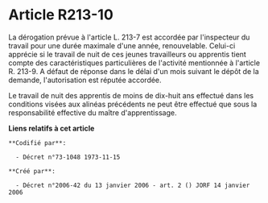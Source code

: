 # Article R213-10

La dérogation prévue à l'article L. 213-7 est accordée par l'inspecteur du travail pour une durée maximale d'une année,
renouvelable. Celui-ci apprécie si le travail de nuit de ces jeunes travailleurs ou apprentis tient compte des
caractéristiques particulières de l'activité mentionnée à l'article R. 213-9. A défaut de réponse dans le délai d'un mois
suivant le dépôt de la demande, l'autorisation est réputée accordée.

Le travail de nuit des apprentis de moins de dix-huit ans effectué dans les conditions visées aux alinéas précédents ne peut
être effectué que sous la responsabilité effective du maître d'apprentissage.

**Liens relatifs à cet article**

	**Codifié par**:

	  - Décret n°73-1048 1973-11-15

	**Créé par**:

	  - Décret n°2006-42 du 13 janvier 2006 - art. 2 () JORF 14 janvier 2006
